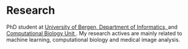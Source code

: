 # Research 
PhD student at <a href="https://www.uib.no/ii/"> University of Bergen, Department of Informatics, </a> and <a href="https://www.cbu.uib.no//"> Computational Biology Unit </a>. My research actives are mainly related to machine learning, computational biology and medical image analysis.
<br>